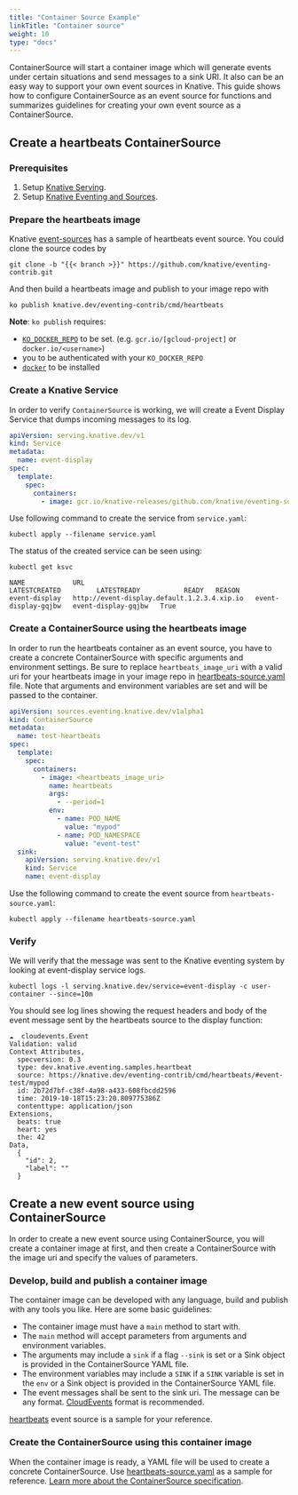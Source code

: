 ```yaml
---
title: "Container Source Example"
linkTitle: "Container source"
weight: 10
type: "docs"
---
```


ContainerSource will start a container image which will generate events under
certain situations and send messages to a sink URI. It also can be an easy way
to support your own event sources in Knative. This guide shows how to configure
ContainerSource as an event source for functions and summarizes guidelines for
creating your own event source as a ContainerSource.

## Create a heartbeats ContainerSource

### Prerequisites

1. Setup [Knative Serving](../../../serving).
1. Setup [Knative Eventing and Sources](../../../eventing).

### Prepare the heartbeats image

Knative [event-sources](https://github.com/knative/eventing-contrib) has a
sample of heartbeats event source. You could clone the source codes by

```
git clone -b "{{< branch >}}" https://github.com/knative/eventing-contrib.git
```

And then build a heartbeats image and publish to your image repo with

```
ko publish knative.dev/eventing-contrib/cmd/heartbeats
```

**Note**: `ko publish` requires:

- [`KO_DOCKER_REPO`](https://github.com/knative/serving/blob/master/DEVELOPMENT.md#environment-setup)
  to be set. (e.g. `gcr.io/[gcloud-project]` or `docker.io/<username>`)
- you to be authenticated with your `KO_DOCKER_REPO`
- [`docker`](https://docs.docker.com/install/) to be installed

### Create a Knative Service

In order to verify `ContainerSource` is working, we will create a Event Display
Service that dumps incoming messages to its log.

```yaml
apiVersion: serving.knative.dev/v1
kind: Service
metadata:
  name: event-display
spec:
  template:
    spec:
      containers:
        - image: gcr.io/knative-releases/github.com/knative/eventing-sources/cmd/event_display
```

Use following command to create the service from `service.yaml`:

```shell
kubectl apply --filename service.yaml
```

The status of the created service can be seen using:

```shell
kubectl get ksvc

NAME            URL                                           LATESTCREATED         LATESTREADY           READY   REASON
event-display   http://event-display.default.1.2.3.4.xip.io   event-display-gqjbw   event-display-gqjbw   True    
```

### Create a ContainerSource using the heartbeats image

In order to run the heartbeats container as an event source, you have to create
a concrete ContainerSource with specific arguments and environment settings. Be
sure to replace `heartbeats_image_uri` with a valid uri for your heartbeats
image in your image repo in [heartbeats-source.yaml](./heartbeats-source.yaml)
file. Note that arguments and environment variables are set and will be passed
to the container.

```yaml
apiVersion: sources.eventing.knative.dev/v1alpha1
kind: ContainerSource
metadata:
  name: test-heartbeats
spec:
  template:
    spec:
      containers:
        - image: <heartbeats_image_uri>
          name: heartbeats
          args:
            - --period=1
          env:
            - name: POD_NAME
              value: "mypod"
            - name: POD_NAMESPACE
              value: "event-test"
  sink:
    apiVersion: serving.knative.dev/v1
    kind: Service
    name: event-display
```

Use the following command to create the event source from
`heartbeats-source.yaml`:

```shell
kubectl apply --filename heartbeats-source.yaml
```

### Verify

We will verify that the message was sent to the Knative eventing system by
looking at event-display service logs.

```shell
kubectl logs -l serving.knative.dev/service=event-display -c user-container --since=10m
```

You should see log lines showing the request headers and body of the event
message sent by the heartbeats source to the display function:

```
☁️  cloudevents.Event
Validation: valid
Context Attributes,
  specversion: 0.3
  type: dev.knative.eventing.samples.heartbeat
  source: https://knative.dev/eventing-contrib/cmd/heartbeats/#event-test/mypod
  id: 2b72d7bf-c38f-4a98-a433-608fbcdd2596
  time: 2019-10-18T15:23:20.809775386Z
  contenttype: application/json
Extensions,
  beats: true
  heart: yes
  the: 42
Data,
  {
    "id": 2,
    "label": ""
  }
```

## Create a new event source using ContainerSource

In order to create a new event source using ContainerSource, you will create a
container image at first, and then create a ContainerSource with the image uri
and specify the values of parameters.

### Develop, build and publish a container image

The container image can be developed with any language, build and publish with
any tools you like. Here are some basic guidelines:

- The container image must have a `main` method to start with.
- The `main` method will accept parameters from arguments and environment
  variables.
- The arguments may include a `sink` if a flag `--sink` is set or a Sink object
  is provided in the ContainerSource YAML file.
- The environment variables may include a `SINK` if a `SINK` variable is set in
  the `env` or a Sink object is provided in the ContainerSource YAML file.
- The event messages shall be sent to the sink uri. The message can be any
  format.
  [CloudEvents](https://github.com/cloudevents/spec/blob/master/spec.md#design-goals)
  format is recommended.

[heartbeats](https://github.com/knative/eventing-contrib/blob/master/cmd/heartbeats/main.go)
event source is a sample for your reference.

### Create the ContainerSource using this container image

When the container image is ready, a YAML file will be used to create a concrete
ContainerSource. Use [heartbeats-source.yaml](./heartbeats-source.yaml) as a
sample for reference. [Learn more about the ContainerSource
specification](../../../eventing#containersource).
